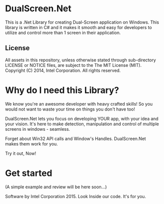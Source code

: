 DualScreen.Net
==============

This is a .Net Library for creating Dual-Screen application on Windows. 
This library is written in C# and it makes it smooth and easy for developers to utilize and control more than 1 screen in their application. 


License
-------

All assets in this repository, unless otherwise stated through sub-directory LICENSE or NOTICE files, are subject to the
The MIT License (MIT). Copyright (C) 2014, Intel Corporation. All rights reserved.


Why do I need this Library?
=============================

We know you're an awesome developer with heavy crafted skills!
So you would not want to waste your time on things you don't have too!

DualScreen.Net lets you focus on developing YOUR app, with your idea and your vision.
It's here to make detection, manipulation and control of multiple screens in windows - seamless.

Forget about Win32 API calls and Window's Handles. DualScreen.Net makes them work for you.

Try it out, Now!



Get started
===========

(A simple example and review will be here soon...)



Software by Intel Corporation 2015. 
Look Inside our code. It's for you.

